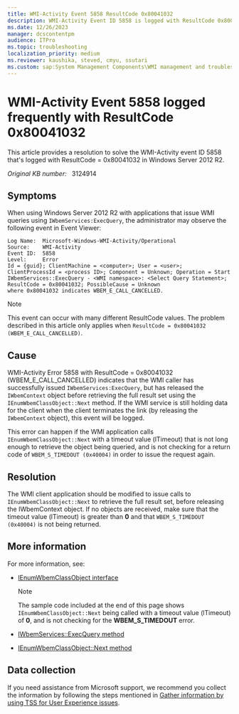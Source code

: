 ```yaml
---
title: WMI-Activity Event 5858 ResultCode 0x80041032
description: WMI-Activity Event ID 5858 is logged with ResultCode 0x80041032 when applications issue WMI queries.
ms.date: 12/26/2023
manager: dcscontentpm
audience: ITPro
ms.topic: troubleshooting
localization_priority: medium
ms.reviewer: kaushika, steved, cmyu, ssutari
ms.custom: sap:System Management Components\WMI management and troubleshooting, csstroubleshoot
---
```

# WMI-Activity Event 5858 logged frequently with ResultCode 0x80041032

This article provides a resolution to solve the WMI-Activity event ID 5858 that's logged with ResultCode = 0x80041032 in Windows Server 2012 R2.

_Original KB number:_ &nbsp; 3124914

## Symptoms

When using Windows Server 2012 R2 with applications that issue WMI queries using `IWbemServices:ExecQuery`, the administrator may observe the following event in Event Viewer:

```output
Log Name:  Microsoft-Windows-WMI-Activity/Operational
Source:    WMI-Activity
Event ID:  5858
Level:     Error
Id = {guid}; ClientMachine = <computer>; User = <user>; ClientProcessId = <process ID>; Component = Unknown; Operation = Start IWbemServices::ExecQuery - <WMI namespace>: <Select Query Statement>; ResultCode = 0x80041032; PossibleCause = Unknown
where 0x80041032 indicates WBEM_E_CALL_CANCELLED.
```

> [!NOTE]
> This event can occur with many different ResultCode values. The problem described in this article only applies when `ResultCode = 0x80041032 (WBEM_E_CALL_CANCELLED)`.

## Cause

WMI-Activity Error 5858 with ResultCode = 0x80041032 (WBEM_E_CALL_CANCELLED) indicates that the WMI caller has successfully issued `IWbemServices:ExecQuery`, but has released the `IWbemContext` object before retrieving the full result set using the `IEnumWbemClassObject::Next` method. If the WMI service is still holding data for the client when the client terminates the link (by releasing the `IWbemContext` object), this event will be logged.

This error can happen if the WMI application calls `IEnumWbemClassObject::Next` with a timeout value (lTimeout) that is not long enough to retrieve the object being queried, and is not checking for a return code of `WBEM_S_TIMEDOUT (0x40004)` in order to issue the request again.

## Resolution

The WMI client application should be modified to issue calls to `IEnumWbemClassObject::Next` to retrieve the full result set, before releasing the IWbemContext object. If no objects are received, make sure that the timeout value (lTimeout) is greater than **0** and that `WBEM_S_TIMEDOUT (0x40004)` is not being returned.

## More information

For more information, see:

- [IEnumWbemClassObject interface](/windows/win32/api/wbemcli/nn-wbemcli-ienumwbemclassobject)

  > [!NOTE]
  > The sample code included at the end of this page shows `IEnumWbemClassObject::Next` being called with a timeout value (lTimeout) of **0**, and is not checking for the **WBEM_S_TIMEDOUT** error.

- [IWbemServices::ExecQuery method](/windows/win32/api/wbemcli/nf-wbemcli-iwbemservices-execquery)
- [IEnumWbemClassObject::Next method](/windows/win32/api/wbemcli/nf-wbemcli-ienumwbemclassobject-next)

## Data collection

If you need assistance from Microsoft support, we recommend you collect the information by following the steps mentioned in [Gather information by using TSS for User Experience issues](../windows-troubleshooters/gather-information-using-tss-user-experience.md#wmi).
